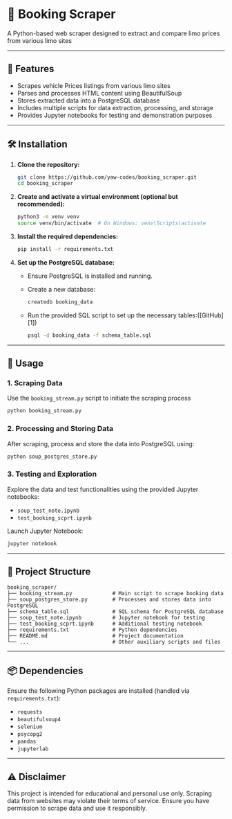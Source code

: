 # 🏨 Booking Scraper

A Python-based web scraper designed to extract and compare limo prices from various limo sites

---

## 📌 Features

* Scrapes vehicle Prices listings from various limo sites
* Parses and processes HTML content using BeautifulSoup
* Stores extracted data into a PostgreSQL database
* Includes multiple scripts for data extraction, processing, and storage
* Provides Jupyter notebooks for testing and demonstration purposes

---

## 🛠️ Installation

1. **Clone the repository:**

   ```bash
   git clone https://github.com/yaw-codes/booking_scraper.git
   cd booking_scraper
   ```



2. **Create and activate a virtual environment (optional but recommended):**

   ```bash
   python3 -m venv venv
   source venv/bin/activate  # On Windows: venv\Scripts\activate
   ```



3. **Install the required dependencies:**

   ```bash
   pip install -r requirements.txt
   ```



4. **Set up the PostgreSQL database:**

   * Ensure PostgreSQL is installed and running.

   * Create a new database:

     ```bash
     createdb booking_data
     ```

   * Run the provided SQL script to set up the necessary tables:([GitHub][1])

     ```bash
     psql -d booking_data -f schema_table.sql
     ```

---

## 🚀 Usage

### 1. **Scraping Data**

Use the `booking_stream.py` script to initiate the scraping process

```bash
python booking_stream.py
```



### 2. **Processing and Storing Data**

After scraping, process and store the data into PostgreSQL using:

```bash
python soup_postgres_store.py
```



### 3. **Testing and Exploration**

Explore the data and test functionalities using the provided Jupyter notebooks:

* `soup_test_note.ipynb`
* `test_booking_scprt.ipynb`

Launch Jupyter Notebook:

```bash
jupyter notebook
```



---

## 📁 Project Structure

```plaintext
booking_scraper/
├── booking_stream.py             # Main script to scrape booking data
├── soup_postgres_store.py        # Processes and stores data into PostgreSQL
├── schema_table.sql              # SQL schema for PostgreSQL database
├── soup_test_note.ipynb          # Jupyter notebook for testing
├── test_booking_scprt.ipynb      # Additional testing notebook
├── requirements.txt              # Python dependencies
├── README.md                     # Project documentation
└── ...                           # Other auxiliary scripts and files
```

---

## 📦 Dependencies

Ensure the following Python packages are installed (handled via `requirements.txt`):

* `requests`
* `beautifulsoup4`
* `selenium`
* `psycopg2`
* `pandas`
* `jupyterlab`

---

## ⚠️ Disclaimer

This project is intended for educational and personal use only. Scraping data from websites may violate their terms of service. Ensure you have permission to scrape data and use it responsibly.

